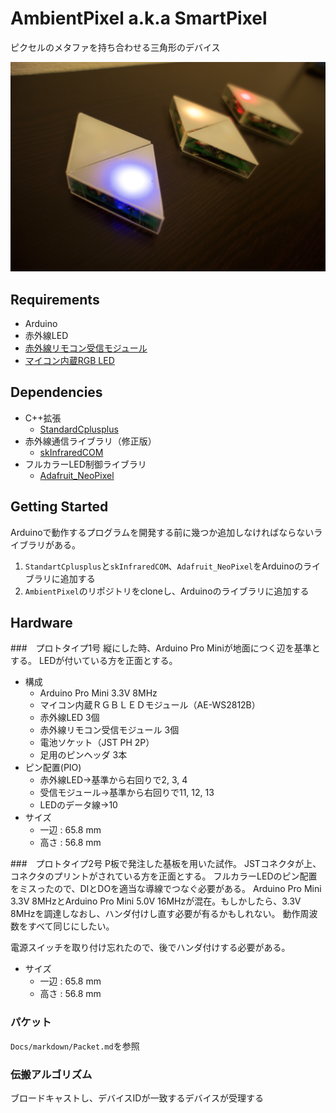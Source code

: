 # AmbientPixel a.k.a SmartPixel

ピクセルのメタファを持ち合わせる三角形のデバイス

![](https://raw.githubusercontent.com/0x0c/AmbientPixel/master/Asset/Image/DSC04137.jpg)

## Requirements

- Arduino
- 赤外線LED
- [赤外線リモコン受信モジュール](http://akizukidenshi.com/catalog/g/gI-00622/)
- [マイコン内蔵RGB LED](http://akizukidenshi.com/catalog/g/gM-08414/)

## Dependencies

- C++拡張
	- [StandardCplusplus](https://github.com/0x0c/StandardCplusplus)
- 赤外線通信ライブラリ（修正版）
	- [skInfraredCOM](https://github.com/0x0c/skInfraredCOM)
- フルカラーLED制御ライブラリ
	- [Adafruit_NeoPixel](https://github.com/adafruit/Adafruit_NeoPixel)
	
## Getting Started

Arduinoで動作するプログラムを開発する前に幾つか追加しなければならないライブラリがある。

1. `StandartCplusplus`と`skInfraredCOM`、`Adafruit_NeoPixel`をArduinoのライブラリに追加する
2. `AmbientPixel`のリポジトリをcloneし、Arduinoのライブラリに追加する

## Hardware
###　プロトタイプ1号
縦にした時、Arduino Pro Miniが地面につく辺を基準とする。
LEDが付いている方を正面とする。

- 構成
	- Arduino Pro Mini 3.3V 8MHz
	- マイコン内蔵ＲＧＢＬＥＤモジュール（AE-WS2812B）
	- 赤外線LED 3個
	- 赤外線リモコン受信モジュール 3個
	- 電池ソケット（JST PH 2P）
	- 足用のピンヘッダ 3本
- ピン配置(PIO)
	- 赤外線LED→基準から右回りで2, 3, 4
	- 受信モジュール→基準から右回りで11, 12, 13
	- LEDのデータ線→10
- サイズ
	- 一辺 : 65.8 mm
	- 高さ : 56.8 mm
	
###　プロトタイプ2号
P板で発注した基板を用いた試作。
JSTコネクタが上、コネクタのプリントがされている方を正面とする。
フルカラーLEDのピン配置をミスったので、DIとDOを適当な導線でつなぐ必要がある。
Arduino Pro Mini 3.3V 8MHzとArduino Pro Mini 5.0V 16MHzが混在。もしかしたら、3.3V 8MHzを調達しなおし、ハンダ付けし直す必要が有るかもしれない。
動作周波数をすべて同じにしたい。

電源スイッチを取り付け忘れたので、後でハンダ付けする必要がある。

- サイズ
	- 一辺 : 65.8 mm
	- 高さ : 56.8 mm

### パケット

`Docs/markdown/Packet.md`を参照

### 伝搬アルゴリズム

ブロードキャストし、デバイスIDが一致するデバイスが受理する
